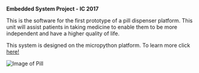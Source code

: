 **Embedded System Project - IC 2017**

This is the software for the first prototype of a pill dispenser platform. This unit will assist patients in taking medicine to enable them to be more independent and have a higher quality of life.

This system is designed on the micropython platform. To learn more click [here!](www.micropython.org)

![Image of Pill](https://cdn.pixabay.com/photo/2016/11/23/15/03/close-up-1853400_960_720.jpg)
